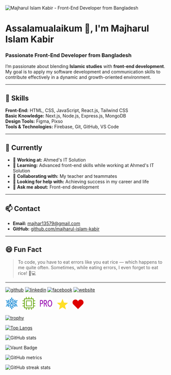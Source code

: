 ![Majharul Islam Kabir - Front-End Developer from Bangladesh](https://avatars.githubusercontent.com/u/178319632?s=400&u=48e118c88c1c78c3d5c8c7d8a0bd6aa7fcb66517&v=4)

# Assalamualaikum 👋, I'm Majharul Islam Kabir
### Passionate Front-End Developer from Bangladesh

I’m passionate about blending **Islamic studies** with **front-end development**. My goal is to apply my software development and communication skills to contribute effectively in a dynamic and growth-oriented environment.

---

## 🚀 Skills

**Front-End:** HTML, CSS, JavaScript, React.js, Tailwind CSS  
**Basic Knowledge:** Next.js, Node.js, Express.js, MongoDB  
**Design Tools:** Figma, Pixso  
**Tools & Technologies:** Firebase, Git, GitHub, VS Code  

---

## 💼 Currently

- 🔭 **Working at:** Ahmed's IT Solution  
- 🌱 **Learning:** Advanced front-end skills while working at Ahmed's IT Solution  
- 👯 **Collaborating with:** My teacher and teammates  
- 🤔 **Looking for help with:** Achieving success in my career and life  
- 💬 **Ask me about:** Front-end development  

---

## 📫 Contact

- **Email:** [majhar13579@gmail.com](mailto:majhar13579@gmail.com)  
- **GitHub:** [github.com/majharul-islam-kabir](https://github.com/majharul-islam-kabir)

---

## 😄 Fun Fact
> To code, you have to eat errors like you eat rice — which happens to me quite often. Sometimes, while eating errors, I even forget to eat rice! 🍚💻

---


[<img src='https://cdn.jsdelivr.net/npm/simple-icons@3.0.1/icons/github.svg' alt='github' height='40'>](https://github.com/majharul-islam-kobir)  [<img src='https://cdn.jsdelivr.net/npm/simple-icons@3.0.1/icons/linkedin.svg' alt='linkedin' height='40'>](https://www.linkedin.com/in/https://www.linkedin.com/in/majharul-islam-0345b7322?lipi=urn%3Ali%3Apage%3Ad_flagship3_profile_view_base_contact_details%3BAUU6CdpJTQK8j6YxDWQKiQ%3D%3D/)  [<img src='https://cdn.jsdelivr.net/npm/simple-icons@3.0.1/icons/facebook.svg' alt='facebook' height='40'>](https://www.facebook.com/https://www.facebook.com/majharul.islam.kobir.2024)  [<img src='https://cdn.jsdelivr.net/npm/simple-icons@3.0.1/icons/icloud.svg' alt='website' height='40'>](https://jovial-starburst-51746b.netlify.app/)  

<a href='https://archiveprogram.github.com/'><img src='https://raw.githubusercontent.com/acervenky/animated-github-badges/master/assets/acbadge.gif' width='40' height='40'></a> <a href='https://docs.github.com/en/developers'><img src='https://raw.githubusercontent.com/acervenky/animated-github-badges/master/assets/devbadge.gif' width='40' height='40'></a> <a href='https://github.com/pricing'><img src='https://raw.githubusercontent.com/acervenky/animated-github-badges/master/assets/pro.gif' width='40' height='40'></a> <a href='https://stars.github.com/'><img src='https://raw.githubusercontent.com/acervenky/animated-github-badges/master/assets/starbadge.gif' width='35' height='35'></a> <a href='https://docs.github.com/en/github/supporting-the-open-source-community-with-github-sponsors'><img src='https://raw.githubusercontent.com/acervenky/animated-github-badges/master/assets/sponsorbadge.gif' width='35' height='35'></a> 

[![trophy](https://github-profile-trophy.vercel.app/?username=majharul-islam-kobir)](https://github.com/ryo-ma/github-profile-trophy)

[![Top Langs](https://github-readme-stats.vercel.app/api/top-langs/?username=majharul-islam-kobir)](https://github.com/anuraghazra/github-readme-stats)

![GitHub stats](https://github-readme-stats.vercel.app/api?username=majharul-islam-kobir&show_icons=true&count_private=true)  

![Vaunt Badge](https://api.vaunt.dev/v1/github/entities/majharul-islam-kobir/contributions?format=svg&private=true)  

![GitHub metrics](https://metrics.lecoq.io/majharul-islam-kobir)  

![GitHub streak stats](https://streak-stats.demolab.com/?user=majharul-islam-kobir)  




